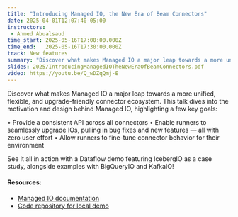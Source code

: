 ```yaml
---
title: "Introducing Managed IO, the New Era of Beam Connectors"
date: 2025-04-01T12:07:40-05:00
instructors:
 - Ahmed Abualsaud
time_start: 2025-05-16T17:00:00.000Z
time_end:   2025-05-16T17:30:00.000Z
track: New features
summary: "Discover what makes Managed IO a major leap towards a more unified, flexible, and upgrade-friendly connector ecosystem. This talk dives into the motivation and design behind Managed IO, highlighting a few key goals:"
slides: 2025/IntroducingManagedIOTheNewEraOfBeamConnectors.pdf
video: https://youtu.be/Q_wDZqQmj-E
---
```


Discover what makes Managed IO a major leap towards a more unified, flexible, and upgrade-friendly connector ecosystem. This talk dives into the motivation and design behind Managed IO, highlighting a few key goals:

 • Provide a consistent API across all connectors
 • Enable runners to seamlessly upgrade IOs, pulling in bug fixes and new features — all with zero user effort
 • Allow runners to fine-tune connector behavior for their environment

See it all in action with a Dataflow demo featuring IcebergIO as a case study, alongside examples with BigQueryIO and KafkaIO!

#### Resources:
* [Managed IO documentation](https://beam.apache.org/documentation/io/managed-io/)
* [Code repository for local demo](https://github.com/ahmedabu98/beamcollege-managed-io)
